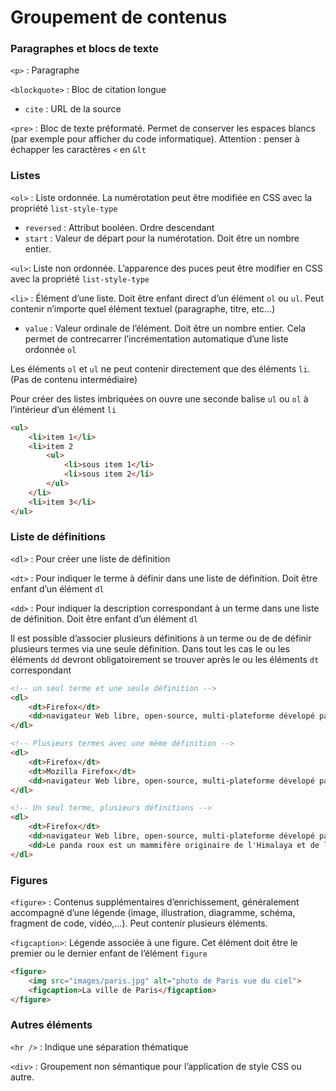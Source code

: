 # Groupement de contenus

### Paragraphes et blocs de texte

`<p>` : Paragraphe

`<blockquote>` : Bloc de citation longue

- `cite` : URL de la source

`<pre>` : Bloc de texte préformaté. Permet de conserver les espaces blancs (par exemple pour afficher du code informatique). Attention : penser à échapper les caractères `<` en `&lt`

### Listes

`<ol>` : Liste ordonnée. La numérotation peut être modifiée en CSS avec la propriété `list-style-type`

- `reversed` : Attribut booléen. Ordre descendant
- `start` : Valeur de départ pour la numérotation. Doit être un nombre entier.

`<ul>`: Liste non ordonnée. L’apparence des puces peut être modifier en CSS avec la propriété `list-style-type`

`<li>` : Élément d’une liste. Doit être enfant direct d’un élément `ol` ou `ul`. Peut contenir n’importe quel élément textuel (paragraphe, titre, etc…)

- `value` : Valeur ordinale de l’élément. Doit être un nombre entier. Cela permet de contrecarrer l’incrémentation automatique d’une liste ordonnée `ol`

Les éléments `ol` et `ul` ne peut contenir directement que des éléments `li`. (Pas de contenu intermédiaire)

Pour créer des listes imbriquées on ouvre une seconde balise `ul` ou `ol` à l’intérieur d’un élément `li`

```html
<ul>
	<li>item 1</li>
	<li>item 2
		<ul>
			<li>sous item 1</li>
			<li>sous item 2</li>
		</ul>
	</li>
	<li>item 3</li>
</ul>
```

### Liste de définitions

`<dl>` : Pour créer une liste de définition

`<dt>` : Pour indiquer le terme à définir dans une liste de définition. Doit être enfant d’un élément `dl`

`<dd>` : Pour indiquer la description correspondant à un terme dans une liste de définition. Doit être enfant d’un élément `dl`

Il est possible d’associer plusieurs définitions à un terme ou de de définir plusieurs termes via une seule définition. Dans tout les cas le ou les éléments `dd` devront obligatoirement se trouver après le ou les éléments `dt` correspondant

```html
<!-- un seul terme et une seule définition --> 
<dl>
	<dt>Firefox</dt>
	<dd>navigateur Web libre, open-source, multi-plateforme dévelopé par la Mozilla Corporation</dd>
</dl>

<!-- Plusieurs termes avec une même définition --> 
<dl>
	<dt>Firefox</dt>
	<dt>Mozilla Firefox</dt>
	<dd>navigateur Web libre, open-source, multi-plateforme dévelopé par la Mozilla Corporation</dd>
</dl>

<!-- Un seul terme, plusieurs définitions -->
<dl>
	<dt>Firefox</dt>
	<dd>navigateur Web libre, open-source, multi-plateforme dévelopé par la Mozilla Corporation</dd>
	<dd>Le panda roux est un mammifère originaire de l'Himalaya et de la Chine méridionale.</dd>
</dl>
```

### Figures

`<figure>` : Contenus supplémentaires d’enrichissement, généralement accompagné d’une légende (image, illustration, diagramme, schéma, fragment de code, vidéo,…). Peut contenir plusieurs éléments.

`<figcaption>`: Légende associée à une figure. Cet élément doit être le premier ou le dernier enfant de l’élément `figure`

```html
<figure>
	<img src="images/paris.jpg" alt="photo de Paris vue du ciel">
	<figcaption>La ville de Paris</figcaption>
</figure>
```

### Autres éléments

`<hr />` : Indique une séparation thématique

`<div>` : Groupement non sémantique pour l’application de style CSS ou autre.
